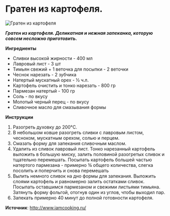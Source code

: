 # Гратен из картофеля.

![Гратен из картофеля](/images/Kulinar/Second/potato-gratin.jpg 'Гратен из картофеля')

_**Гратен из картофеля. Деликатная и нежная запеканка, которую совсем несложно приготовить.**_

**Ингредиенты**

- Сливки высокой жирности - 400 мл
- Лавровый лист - 3 шт
- Тимьян свежий + 1 веточка для посыпки - 2 веточки
- Чеснок нарезать - 2 зубчика
- Натертый мускатный орех - ½ ч.л.
- Картофель очистить и тонко нарезать - 800 гр
- Пармезан натертый - 100 гр
- Соль - по вкусу
- Молотый черный перец - по вкусу
- Сливочное масло для смазывания формы 

**Инструкции**

1. Разогреть духовку до 200°C.
2. В небольшом ковше разогреть сливки с лавровым листом, чесноком, мускатным орехом, солью и перцем.
3. Смазать форму для запекания сливочным маслом.
4. Удалить из сливок лавровый лист. Тонко нарезанный картофель выложить в большую миску, залить половиной разогретых сливок и тщательно перемешать. Посыпать картофель большей частью натертого пармезана - примерно ¾ общего количества, слегка посолить и поперчить и снова перемешать
5. Вылить немного сливок на дно формы для запекания. Выложить слоями картофель и равномерно залить остатками сливок. Посыпать оставшимся пармезаном и свежими листьями тимьяна. Затянуть форму фольгой, отогнув один из углов, чтобы выходил пар.
6. Запекать примерно 40 минут до полной готовности картофеля.

**Источник**: http://www.iamcooking.ru/
